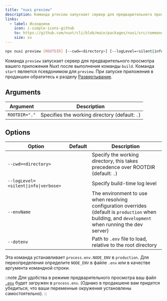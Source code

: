 ```yaml
---
title: "nuxi preview"
description: Команда preview запускает сервер для предварительного просмотра вашего приложения после выполнения команды build.
links:
  - label: Исходники
    icon: i-simple-icons-github
    to: https://github.com/nuxt/cli/blob/main/packages/nuxi/src/commands/preview.ts
    size: xs
---
```


<!--preview-cmd-->
```bash [Terminal]
npx nuxi preview [ROOTDIR] [--cwd=<directory>] [--logLevel=<silent|info|verbose>] [--envName] [--dotenv]
```
<!--/preview-cmd-->

Команда `preview` запускает сервер для предварительного просмотра вашего приложения Nuxt после выполнения команды `build`. Команда `start` является псевдонимом для `preview`. При запуске приложения в продакшен обратитесь к разделу [Развертывание](/docs/getting-started/deployment).

## Arguments

<!--preview-args-->
Argument | Description
--- | ---
`ROOTDIR="."` | Specifies the working directory (default: `.`)
<!--/preview-args-->

## Options

<!--preview-opts-->
Option | Default | Description
--- | --- | ---
`--cwd=<directory>` |  | Specify the working directory, this takes precedence over ROOTDIR (default: `.`)
`--logLevel=<silent\|info\|verbose>` |  | Specify build-time log level
`--envName` |  | The environment to use when resolving configuration overrides (default is `production` when building, and `development` when running the dev server)
`--dotenv` |  | Path to `.env` file to load, relative to the root directory
<!--/preview-opts-->

Эта команда устанавливает `process.env.NODE_ENV` в `production`. Для переопределения определите `NODE_ENV` в файле `.env` или в качестве аргумента командной строки.

::note
Для удобства в режиме предварительного просмотра ваш файл [`.env`](/docs/guide/directory-structure/env) будет загружен в `process.env`. (Однако в продакшене вам придется убедиться, что ваши переменные окружения установлены самостоятельно).
::

